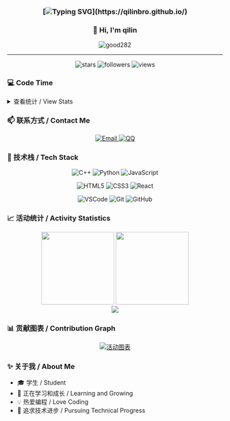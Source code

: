 <div align="center">

### [![Typing SVG](https://readme-typing-svg.herokuapp.com?size=25&duration=2500&color=8C43EA&vCenter=true&width=200&height=40&lines=%F0%9F%8C%B1qilin's_space!)](https://qilinbro.github.io/)

### 👋 Hi, I'm qilin
![good282](https://github.com/user-attachments/assets/665e9345-8b67-4806-b735-0361a23538cf)
</div>

---

<div align="center">
  <img src="https://img.shields.io/github/stars/qilinbro?style=for-the-badge" alt="stars">
  <img src="https://img.shields.io/github/followers/qilinbro?style=for-the-badge" alt="followers">
  <img src="https://komarev.com/ghpvc/?username=qilinbro&label=Views&style=for-the-badge" alt="views">
</div>

### 💻 Code Time
<details>
<summary>查看统计 / View Stats</summary>
<p align="center">

<!--START_SECTION:waka-->
![Code Time](http://img.shields.io/badge/Code%20Time-0%20hrs%200%20mins-blue)

**我是早起鸟 🐤** 

```text
🌞 早上         0 commits      ░░░░░░░░░░░░░░░░░░░░░░░░░   0.00% 
🌆 白天         0 commits      ░░░░░░░░░░░░░░░░░░░░░░░░░   0.00% 
🌃 傍晚         0 commits      ░░░░░░░░░░░░░░░░░░░░░░░░░   0.00% 
🌙 晚上         0 commits      ░░░░░░░░░░░░░░░░░░░░░░░░░   0.00%
```

📊 **本周我的工作细则** 

```text
🕑︎ 时区: Asia/Xining

💬 编程语言: 
暂无数据

🔥 编辑器: 
暂无数据

🐱‍💻 项目: 
暂无数据

💻 操作系统: 
暂无数据
```

**我主要使用的编程语言** 

```text
暂无数据统计
```

Last Updated on 2025/06/05 16:49:43 UTC
<!--END_SECTION:waka-->
</p>
</details>

### 📫 联系方式 / Contact Me
<div align="center">
<a href="mailto:qilinxie05@gmail.com">
  <img src="https://img.shields.io/badge/Email-qilinxie05@gmail.com-6A5ACD?style=for-the-badge&logo=gmail&logoColor=white" alt="Email">
</a>
<a href="https://qm.qq.com/cgi-bin/qm/qr?k=mcs-cON_aPNfc3hO8-H7lWJHDX-5nKr7&noverify=0">
  <img src="https://img.shields.io/badge/QQ-3221565903-98FB98?style=for-the-badge&logo=tencentqq&logoColor=white" alt="QQ">
</a>
</div>

### 🔧 技术栈 / Tech Stack
<div align="center">
  
![C++](https://img.shields.io/badge/-C++-00599C?style=for-the-badge&logo=c%2B%2B&logoColor=white)
![Python](https://img.shields.io/badge/-Python-3776AB?style=for-the-badge&logo=python&logoColor=white)
![JavaScript](https://img.shields.io/badge/-JavaScript-F7DF1E?style=for-the-badge&logo=javascript&logoColor=black)

![HTML5](https://img.shields.io/badge/-HTML5-E34F26?style=for-the-badge&logo=html5&logoColor=white)
![CSS3](https://img.shields.io/badge/-CSS3-1572B6?style=for-the-badge&logo=css3&logoColor=white)
![React](https://img.shields.io/badge/-React-61DAFB?style=for-the-badge&logo=react&logoColor=black)

![VSCode](https://img.shields.io/badge/-VSCode-007ACC?style=for-the-badge&logo=visualstudiocode&logoColor=white)
![Git](https://img.shields.io/badge/-Git-F05032?style=for-the-badge&logo=git&logoColor=white)
![GitHub](https://img.shields.io/badge/-GitHub-181717?style=for-the-badge&logo=github&logoColor=white)
</div>

### 📈 活动统计 / Activity Statistics
<div align="center">
  <img src="https://github-readme-stats.vercel.app/api?username=qilinbro&show_icons=true&theme=tokyonight&hide_border=true" height="170px">
  <img src="https://github-readme-stats.vercel.app/api/top-langs/?username=qilinbro&layout=compact&theme=tokyonight&hide_border=true" height="170px">
</div>

<div align="center">
  <img src="https://github-readme-streak-stats.herokuapp.com/?user=qilinbro&theme=tokyonight&hide_border=true">
</div>

### 📊 贡献图表 / Contribution Graph
<div align="center">
  
[![活动图表](https://github-readme-activity-graph.vercel.app/graph?username=qilinbro&theme=tokyo-night&hide_border=true)](https://github.com/qilinbro)

</div>

### ✨ 关于我 / About Me
- 🎓 学生 / Student
- 🌱 正在学习和成长 / Learning and Growing
- 💡 热爱编程 / Love Coding
- 🎯 追求技术进步 / Pursuing Technical Progress
